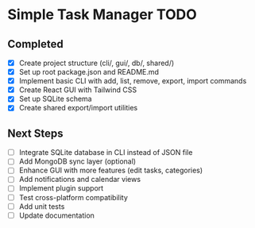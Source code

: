 # Simple Task Manager TODO

## Completed
- [x] Create project structure (cli/, gui/, db/, shared/)
- [x] Set up root package.json and README.md
- [x] Implement basic CLI with add, list, remove, export, import commands
- [x] Create React GUI with Tailwind CSS
- [x] Set up SQLite schema
- [x] Create shared export/import utilities

## Next Steps
- [ ] Integrate SQLite database in CLI instead of JSON file
- [ ] Add MongoDB sync layer (optional)
- [ ] Enhance GUI with more features (edit tasks, categories)
- [ ] Add notifications and calendar views
- [ ] Implement plugin support
- [ ] Test cross-platform compatibility
- [ ] Add unit tests
- [ ] Update documentation
